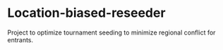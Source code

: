 # Location-biased-reseeder
Project to optimize tournament seeding to minimize regional conflict for entrants.
